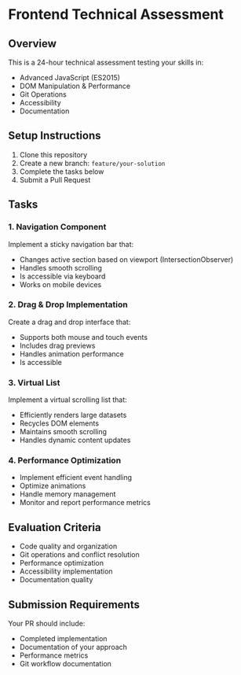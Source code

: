# Frontend Technical Assessment

## Overview
This is a 24-hour technical assessment testing your skills in:
- Advanced JavaScript (ES2015)
- DOM Manipulation & Performance
- Git Operations
- Accessibility
- Documentation

## Setup Instructions
1. Clone this repository
2. Create a new branch: `feature/your-solution`
3. Complete the tasks below
4. Submit a Pull Request

## Tasks

### 1. Navigation Component
Implement a sticky navigation bar that:
- Changes active section based on viewport (IntersectionObserver)
- Handles smooth scrolling
- Is accessible via keyboard
- Works on mobile devices

### 2. Drag & Drop Implementation
Create a drag and drop interface that:
- Supports both mouse and touch events
- Includes drag previews
- Handles animation performance
- Is accessible

### 3. Virtual List
Implement a virtual scrolling list that:
- Efficiently renders large datasets
- Recycles DOM elements
- Maintains smooth scrolling
- Handles dynamic content updates

### 4. Performance Optimization
- Implement efficient event handling
- Optimize animations
- Handle memory management
- Monitor and report performance metrics

## Evaluation Criteria
- Code quality and organization
- Git operations and conflict resolution
- Performance optimization
- Accessibility implementation
- Documentation quality

## Submission Requirements
Your PR should include:
- Completed implementation
- Documentation of your approach
- Performance metrics
- Git workflow documentation

